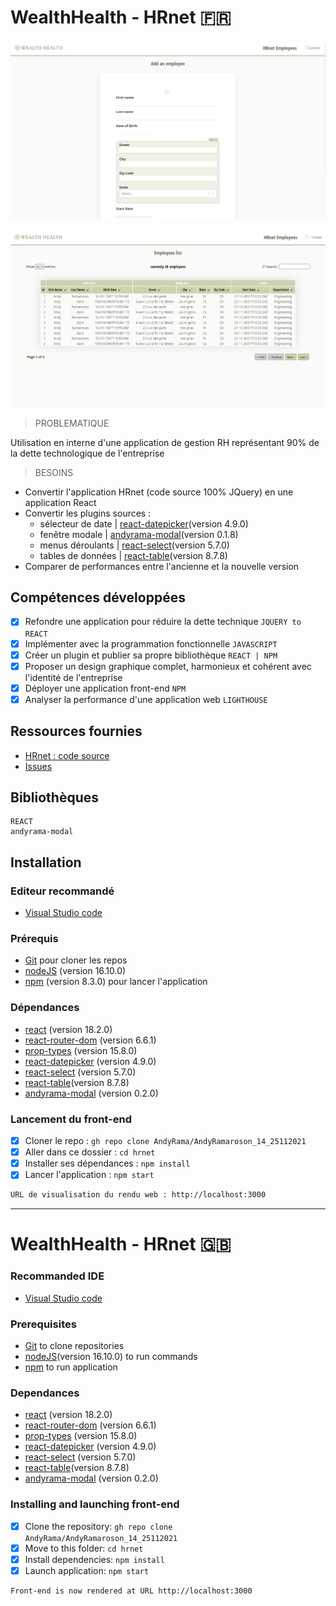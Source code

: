 # WealthHealth - HRnet 🇫🇷  

<kbd>![Add an employee](./WealthHealth_1.png)</kbd>

<kbd>![Employees List](./WealthHealth_2.png)</kbd>

> PROBLEMATIQUE

Utilisation en interne d'une application de gestion RH représentant 90% de la dette technologique de l'entreprise

> BESOINS

- Convertir l'application HRnet (code source 100% JQuery) en une application React
- Convertir les plugins sources : 
  - sélecteur de date | [react-datepicker](https://reactdatepicker.com/)(version 4.9.0)
  - fenêtre modale    | [andyrama-modal](https://www.npmjs.com/package/andyrama-modal)(version 0.1.8)
  - menus déroulants  | [react-select](https://react-select.com/home#getting-started)(version 5.7.0)
  - tables de données | [react-table](https://react-table-v7.tanstack.com/docs/examples/editable-data)(version 8.7.8)
- Comparer de performances entre l'ancienne et la nouvelle version

## Compétences développées

- [x] Refondre une application pour réduire la dette technique `JQUERY to REACT`
- [x] Implémenter avec la programmation fonctionnelle `JAVASCRIPT`
- [x] Créer un plugin et publier sa propre bibliothèque `REACT | NPM`
- [x] Proposer un design graphique complet, harmonieux et cohérent avec l'identité de l'entreprise
- [x] Déployer une application front-end `NPM`
- [x] Analyser la performance d'une application web `LIGHTHOUSE`

## Ressources fournies

* [HRnet : code source](https://github.com/OpenClassrooms-Student-Center/P12_Front-end)
* [Issues](https://github.com/OpenClassrooms-Student-Center/P12_Front-end/issues)

## Bibliothèques

    REACT
    andyrama-modal

## Installation

### Editeur recommandé

* [Visual Studio code](https://code.visualstudio.com/)

### Prérequis

* [Git](https://git-scm.com/) pour cloner les repos
* [nodeJS](https://nodejs.org/fr/) (version 16.10.0) 
* [npm](https://www.npmjs.com/) (version 8.3.0) pour lancer l'application

### Dépendances

*  [react](https://fr.reactjs.org/docs/getting-started.html)                     (version 18.2.0)
*  [react-router-dom](https://reactrouter.com/web/guides/quick-start)            (version 6.6.1)
*  [prop-types](https://fr.reactjs.org/docs/typechecking-with-proptypes.html)    (version 15.8.0)
*  [react-datepicker](https://reactdatepicker.com/)                              (version 4.9.0)
*  [react-select](https://react-select.com/home#getting-started)                 (version 5.7.0)
*  [react-table](https://react-table-v7.tanstack.com/docs/examples/editable-data)(version 8.7.8)
*  [andyrama-modal](https://www.npmjs.com/package/andyrama-modal)                (version 0.2.0)

### Lancement du front-end

- [x] Cloner le repo : `gh repo clone AndyRama/AndyRamaroson_14_25112021`
- [x] Aller dans ce dossier : `cd hrnet`
- [x] Installer ses dépendances : `npm install`
- [x] Lancer l'application : `npm start`

```bash
URL de visualisation du rendu web : http://localhost:3000
```
___

# WealthHealth - HRnet 🇬🇧

### Recommanded IDE

* [Visual Studio code](https://code.visualstudio.com/)

### Prerequisites

* [Git](https://git-scm.com/) to clone repositories
* [nodeJS](https://nodejs.org/fr/)(version 16.10.0) to run commands
* [npm](https://www.npmjs.com/) to run application

### Dependances

*  [react](https://fr.reactjs.org/docs/getting-started.html)                     (version 18.2.0)
*  [react-router-dom](https://reactrouter.com/web/guides/quick-start)            (version 6.6.1)
*  [prop-types](https://fr.reactjs.org/docs/typechecking-with-proptypes.html)    (version 15.8.0)
*  [react-datepicker](https://reactdatepicker.com/)                              (version 4.9.0)
*  [react-select](https://react-select.com/home#getting-started)                 (version 5.7.0)
*  [react-table](https://react-table-v7.tanstack.com/docs/examples/editable-data)(version 8.7.8)
*  [andyrama-modal](https://www.npmjs.com/package/andyrama-modal)                (version 0.2.0)

### Installing and launching front-end

- [x] Clone the repository: `gh repo clone AndyRama/AndyRamaroson_14_25112021`
- [x] Move to this folder: `cd hrnet`
- [x] Install dependencies: `npm install`
- [x] Launch application: `npm start`

```bash
Front-end is now rendered at URL http://localhost:3000
```